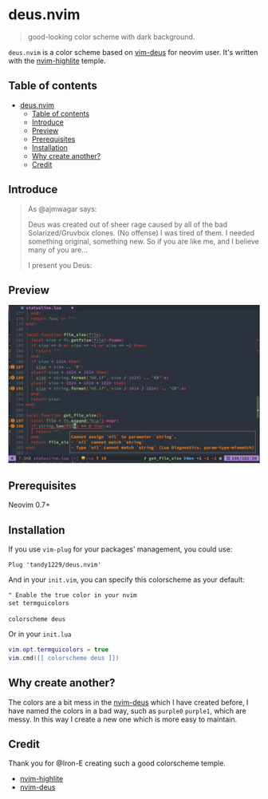 # deus.nvim

> good-looking color scheme with dark background.

`deus.nvim` is a color scheme based on [vim-deus](https://github.com/ajmwagar/vim-deus) for neovim user. It's written with the [nvim-highlite](https://github.com/Iron-E/nvim-highlite) temple.

## Table of contents

<!-- @import "[TOC]" {cmd="toc" depthFrom=1 depthTo=6 orderedList=false} -->

<!-- code_chunk_output -->

- [deus.nvim](#deusnvim)
  - [Table of contents](#table-of-contents)
  - [Introduce](#introduce)
  - [Preview](#preview)
  - [Prerequisites](#prerequisites)
  - [Installation](#installation)
  - [Why create another?](#why-create-another)
  - [Credit](#credit)

<!-- /code_chunk_output -->

## Introduce

> As @ajmwagar says:
>
> Deus was created out of sheer rage caused by all of the bad Solarized/Gruvbox clones. (No offense) I was tired of them. I needed something original, something new. So if you are like me, and I believe many of you are...
>
> I present you Deus:

## Preview

![demo](/media/demo.png)

## Prerequisites

Neovim 0.7+

## Installation

If you use `vim-plug` for your packages' management, you could use:

```vim
Plug 'tandy1229/deus.nvim'
```

And in your `init.vim`, you can specify this colorscheme as your default:

```vim
" Enable the true color in your nvim
set termguicolors

colorscheme deus
```

Or in your `init.lua`

```lua
vim.opt.termguicolors = true
vim.cmd([[ colorscheme deus ]])
```

## Why create another?

The colors are a bit mess in the [nvim-deus](https://github.com/tandy1229/nvim-deus) which I have created before, I have named the colors in a bad way, such as `purple0` `purple1`, which are messy. In this way I create a new one which is more easy to maintain.

## Credit

Thank you for @Iron-E creating such a good colorscheme temple.

- [nvim-highlite](https://github.com/Iron-E/nvim-highlite)
- [nvim-deus](https://github.com/tandy1229/nvim-deus)
